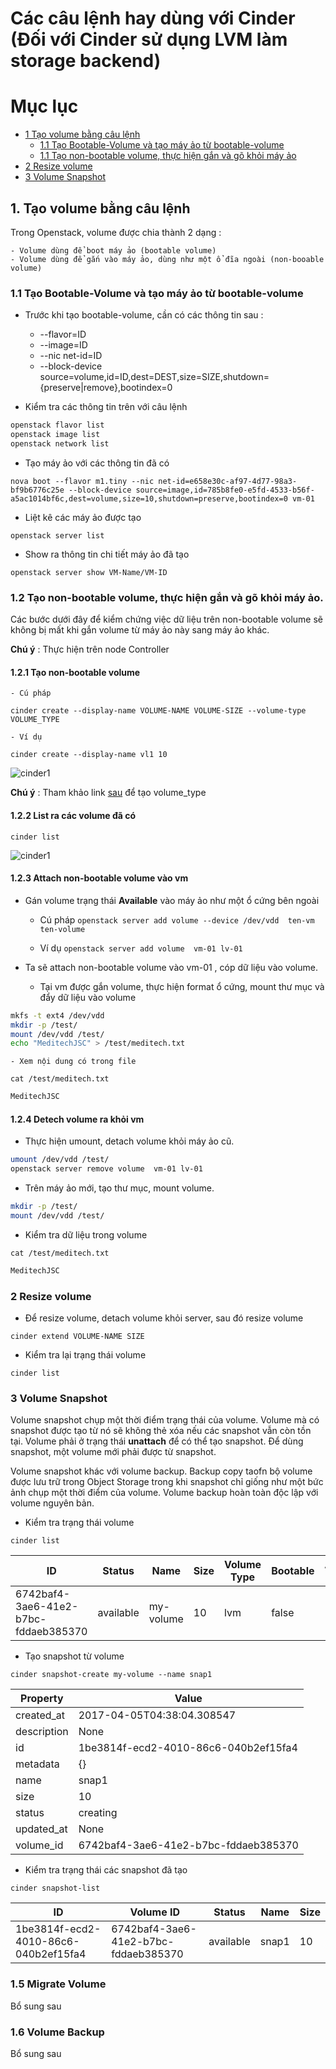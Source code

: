 # Các câu lệnh hay dùng với Cinder (Đối với Cinder sử dụng LVM làm storage backend)

# Mục lục

 *	[1 Tạo volume bằng câu lệnh](#1)
	*	[1.1 Tạo Bootable-Volume và tạo máy ảo từ bootable-volume](#1.2)
	*	[1.1 Tạo non-bootable volume, thực hiện gắn và gõ khỏi máy ảo](#1.3)
 *	[2 Resize volume](#2)
 *	[3 Volume Snapshot](#3)



## 1. Tạo volume bằng câu lệnh <a name="1"> </a> 

Trong Openstack, volume được chia thành 2 dạng :
	
	- Volume dùng để boot máy ảo (bootable volume)
	- Volume dùng để gắn vào máy ảo, dùng như một ổ đĩa ngoài (non-booable volume)
	
### 1.1 Tạo Bootable-Volume và tạo máy ảo từ bootable-volume <a name="1.1"> </a> 

 - Trước khi tạo bootable-volume, cần có các thông tin sau :
	- --flavor=ID
	- --image=ID
	- --nic net-id=ID
	- --block-device source=volume,id=ID,dest=DEST,size=SIZE,shutdown={preserve|remove},bootindex=0

 - Kiểm tra các thông tin trên với câu lệnh

```sh
openstack flavor list
openstack image list
openstack network list
```

 - Tạo máy ảo với các thông tin đã có 

`nova boot --flavor m1.tiny --nic net-id=e658e30c-af97-4d77-98a3-bf9b6776c25e --block-device source=image,id=785b8fe0-e5fd-4533-b56f-a5ac1014bf6c,dest=volume,size=10,shutdown=preserve,bootindex=0 vm-01`

 - Liệt kê các máy ảo được tạo
 
`openstack server list`

 - Show ra thông tin chi tiết máy ảo đã tạo 
 
`openstack server show VM-Name/VM-ID`


### 1.2 Tạo non-bootable volume, thực hiện gắn và gõ khỏi máy ảo. <a name="1.2"> </a> 

Các bước dưới đây để kiểm chứng việc dữ liệu trên non-bootable volume sẽ không bị mất khi gắn volume từ máy ảo này sang máy ảo khác.

**Chú ý** : Thực hiện trên node Controller
 
#### 1.2.1 Tạo non-bootable volume <a name="1.2.1"> </a> 
 
	- Cú pháp 
 
`cinder create --display-name VOLUME-NAME VOLUME-SIZE --volume-type VOLUME_TYPE  `

	- Ví dụ 
 
`cinder create --display-name vl1 10`

![cinder1](/ManhDV/OpenStack/images/volume-create.png)


**Chú ý** : Tham khảo link [sau](https://docs.openstack.org/admin-guide/dashboard-manage-volumes.html) để tạo volume_type

#### 1.2.2 List ra các volume đã có <a name="1.2.2"> </a> 
 
`cinder list`

![cinder1](/ManhDV/OpenStack/images/cinder-list.png)

#### 1.2.3 Attach non-bootable volume vào vm

 - Gán volume trạng thái **Available** vào máy ảo như một ổ cứng bên ngoài
 
	- Cú pháp
	`openstack server add volume --device /dev/vdd	ten-vm ten-volume`
	
	- Ví dụ
	`openstack server add volume  vm-01 lv-01`
 
 - Ta sẽ attach non-bootable volume vào vm-01 , cóp dữ liệu vào volume.
 
	- Tại vm được gắn volume, thực hiện format ổ cứng, mount thư mục và đẩy dữ liệu vào volume

```sh
mkfs -t ext4 /dev/vdd
mkdir -p /test/
mount /dev/vdd /test/
echo "MeditechJSC" > /test/meditech.txt
```
	- Xem nội dung có trong file
	
`cat /test/meditech.txt`

```sh
MeditechJSC
```

#### 1.2.4 Detech volume ra khỏi vm

 - Thực hiện umount, detach volume khỏi máy ảo cũ.
	
```sh
umount /dev/vdd /test/
openstack server remove volume  vm-01 lv-01
```

 - Trên máy ảo mới, tạo thư mục, mount volume.

```sh
mkdir -p /test/
mount /dev/vdd /test/
```

 - Kiểm tra dữ liệu trong volume
 
`cat /test/meditech.txt`

```sh
MeditechJSC
```

### 2 Resize volume <a name="2"> </a> 

 - Để resize volume, detach volume khỏi server, sau đó resize volume
 
`cinder extend VOLUME-NAME SIZE`

 - Kiểm tra lại trạng thái volume
 
`cinder list`

### 3 Volume Snapshot <a name="3"> </a> 

Volume snapshot chụp một thời điểm trạng thái của volume. Volume mà có snapshot được tạo từ nó sẽ không thẻ xóa nếu các snapshot vẫn còn tồn tại. Volume phải ở trạng thái **unattach** để có thể tạo snapshot. Để dùng snapshot, một volume mới phải được từ snapshot.

Volume snapshot khác với volume backup. Backup copy taofn bộ volume được lưu trữ trong Object Storage trong khi snapshot chỉ giống như một bức ảnh chụp một thời điểm của volume. Volume backup hoàn toàn độc lập với volume nguyên bản.

 - Kiểm tra trạng thái volume
 
`cinder list` 


|                  ID                  |   Status  |    Name   | Size | Volume Type | Bootable | Attached to |
|--------------------------------------|-----------|-----------|------|-------------|----------|-------------|
| 6742baf4-3ae6-41e2-b7bc-fddaeb385370 | available | my-volume |  10  |     lvm     |  false   |             |


 - Tạo snapshot từ volume
 
`cinder snapshot-create my-volume --name snap1`


|   Property  |                Value                 |
|-------------|--------------------------------------|
|  created_at |      2017-04-05T04:38:04.308547      |
| description |                 None                 |
|      id     | 1be3814f-ecd2-4010-86c6-040b2ef15fa4 |
|   metadata  |                  {}                  |
|     name    |                snap1                 |
|     size    |                  10                  |
|    status   |               creating               |
|  updated_at |                 None                 |
|  volume_id  | 6742baf4-3ae6-41e2-b7bc-fddaeb385370 |


 - Kiểm tra trạng thái các snapshot đã tạo
 
`cinder snapshot-list`

|                  ID                  |              Volume ID             |   Status  |  Name | Size |
|--------------------------------------|------------------------------------|-----------|-------|------|
| 1be3814f-ecd2-4010-86c6-040b2ef15fa4 | 6742baf4-3ae6-41e2-b7bc-fddaeb385370 | available | snap1 |  10  |


### 1.5 Migrate Volume

Bổ sung sau

### 1.6 Volume Backup

Bổ sung sau

 
 
 
 

